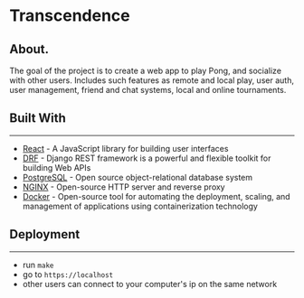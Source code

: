 # Transcendence 

## About.
The goal of the project is to create a web app to play Pong, and socialize with other users.
Includes such features as remote and local play, user auth, user management, friend and chat systems, local and online tournaments.
## Built With
___
* [React](https://reactjs.org/) - A JavaScript library for building user interfaces
* [DRF](https://www.django-rest-framework.org/) - Django REST framework is a powerful and flexible toolkit for building Web APIs
* [PostgreSQL](https://www.postgresql.org/) - Open source object-relational database system
* [NGINX](https://www.nginx.com/) - Open-source HTTP server and reverse proxy
* [Docker](https://www.docker.com/) - Open-source tool for automating the deployment, scaling, and management of applications using containerization technology

## Deployment
___
- run ```make```
- go to ```https://localhost```
- other users can connect to your computer's ip on the same network
